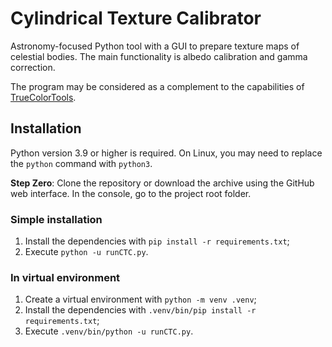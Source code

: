 # Cylindrical Texture Calibrator

Astronomy-focused Python tool with a GUI to prepare texture maps of celestial bodies.
The main functionality is albedo calibration and gamma correction.

The program may be considered as a complement to the capabilities of [TrueColorTools](https://github.com/Askaniy/TrueColorTools).


## Installation

Python version 3.9 or higher is required. On Linux, you may need to replace the `python` command with `python3`.

**Step Zero**: Clone the repository or download the archive using the GitHub web interface. In the console, go to the project root folder.

### Simple installation
1. Install the dependencies with `pip install -r requirements.txt`;
2. Execute `python -u runCTC.py`.

### In virtual environment
1. Create a virtual environment with `python -m venv .venv`;
2. Install the dependencies with `.venv/bin/pip install -r requirements.txt`;
3. Execute `.venv/bin/python -u runCTC.py`.
